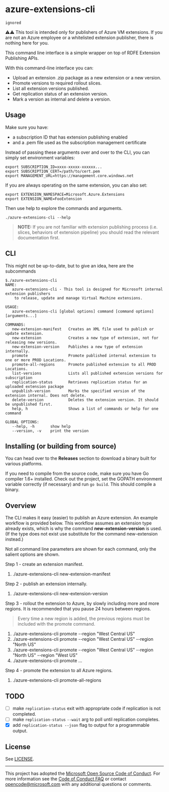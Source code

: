 # azure-extensions-cli

```ignored```

:warning::warning:  This tool is intended only for publishers of Azure VM 
extensions. If you are not an Azure employee or a whitelisted extension
publisher, there is nothing here for you.

This command line interface is a simple wrapper on top of RDFE Extension
Publishing APIs.

With this command-line interface you can:

- Upload an extension .zip package as a new extension or a new version.
- Promote versions to required rollout slices.
- List all extension versions published.
- Get replication status of an extension version.
- Mark a version as internal and delete a version.

## Usage

Make sure you have:

- a subscription ID that has extension publishing enabled
- and a .pem file used as the subscription management certificate

Instead of passing these arguments over and over to the CLI,
you can simply set environment variables:

    export SUBSCRIPTION_ID=xxxx-xxxxx-xxxxxx...
    export SUBSCRIPTION_CERT=/path/to/cert.pem
    export MANAGEMENT_URL=https://management.core.windows.net

If you are always operating on the same extension, you can also set:

    export EXTENSION_NAMESPACE=Microsoft.Azure.Extensions
    export EXTENSION_NAME=FooExtension

Then use help to explore the commands and arguments.

    ./azure-extensions-cli --help

> **NOTE:** If you are not familiar with extension publishing
process (i.e. slices, behaviors of extension pipeline) you should read
the relevant documentation first.

## CLI

This might not be up-to-date, but to give an idea, here are the subcommands

```
$./azure-extensions-cli
NAME:
   azure-extensions-cli - This tool is designed for Microsoft internal extension publishers
    to release, update and manage Virtual Machine extensions.

USAGE:
   azure-extensions-cli [global options] command [command options] [arguments...]

COMMANDS:
   new-extension-manifest   Creates an XML file used to publish or update extension.
   new-extension		    Creates a new type of extension, not for releasing new versions.
   new-extension-version    Publishes a new type of extension internally.
   promote                  Promote published internal extension to one or more PROD Locations.
   promote-all-regions      Promote published extension to all PROD Locations.
   list-versions		    Lists all published extension versions for subscription
   replication-status		Retrieves replication status for an uploaded extension package
   unpublish-version		Marks the specified version of the extension internal. Does not delete.
   delete-version		    Deletes the extension version. It should be unpublished first.
   help, h	                Shows a list of commands or help for one command

GLOBAL OPTIONS:
   --help, -h		show help
   --version, -v	print the version 
```

## Installing (or building from source)

You can head over to the **Releases** section to download a binary built for various platforms.

If you need to compile from the source code, make sure you have Go compiler 1.6+ installed.
Check out the project, set the GOPATH environment variable correctly (if necessary) and
run `go build`. This should compile a binary.

## Overview

The CLI makes it easy (easier) to publish an Azure extension.  An example workflow is provided below. This workflow 
assumes an extension type already exists, which is why the command **new-extension-version** is used.  (If the type does 
not exist use substitute for the command new-extension instead.)

Not all command line parameters are shown for each command, only the salient options are shown.

Step 1 - create an extension manifest.

 1. ./azure-extensions-cli new-extension-manifest

Step 2 - publish an extension internally.

 1. ./azure-extensions-cli new-extension-version
 
Step 3 - rollout the extension to Azure, by slowly including more and more regions.  It is recommended that you pause
24 hours between regions.  

> Every time a new region is added, the previous regions must be included with the promote command.
 
 1. ./azure-extensions-cli promote --region "West Central US"
 1. ./azure-extensions-cli promote --region "West Central US" --region "North US"
 1. ./azure-extensions-cli promote --region "West Central US" --region "North US" --region "West US"
 1. ./azure-extensions-cli promote ...
 
Step 4 - promote the extension to all Azure regions.

 1. ./azure-extensions-cli promote-all-regions
  
## TODO 

- [ ] make `replication-status` exit with appropriate code if replication is not completed.
- [ ] make `replication-status` `--wait` arg to poll until replication completes.
- [x] add `replication-status --json` flag to output for a programmable output.

## License

See [LICENSE](LICENSE).


-----
This project has adopted the [Microsoft Open Source Code of Conduct](https://opensource.microsoft.com/codeofconduct/). For more information see the [Code of Conduct FAQ](https://opensource.microsoft.com/codeofconduct/faq/) or contact [opencode@microsoft.com](mailto:opencode@microsoft.com) with any additional questions or comments.
